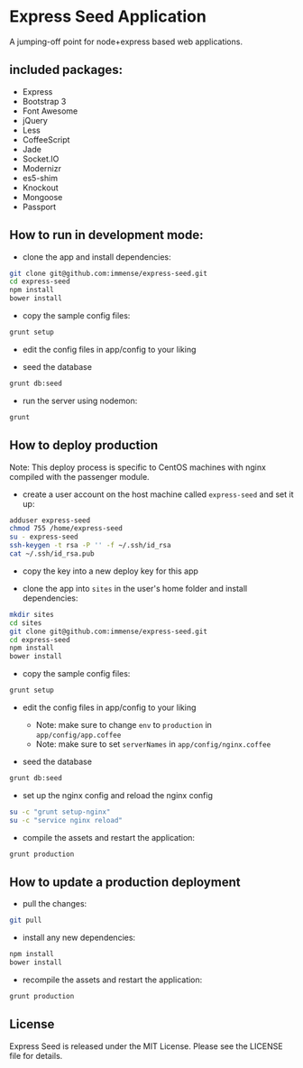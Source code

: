 # Express Seed Application

A jumping-off point for node+express based web applications.

## included packages:

* Express
* Bootstrap 3
* Font Awesome
* jQuery
* Less
* CoffeeScript
* Jade
* Socket.IO
* Modernizr
* es5-shim
* Knockout
* Mongoose
* Passport

## How to run in development mode:

* clone the app and install dependencies:

```bash
git clone git@github.com:immense/express-seed.git
cd express-seed
npm install
bower install
```

* copy the sample config files:

```bash
grunt setup
```

* edit the config files in app/config to your liking

* seed the database

```bash
grunt db:seed
```

* run the server using nodemon:

```bash
grunt
```

## How to deploy production

Note: This deploy process is specific to CentOS machines with nginx compiled with the passenger module.

* create a user account on the host machine called `express-seed` and set it up:

```bash
adduser express-seed
chmod 755 /home/express-seed
su - express-seed
ssh-keygen -t rsa -P '' -f ~/.ssh/id_rsa
cat ~/.ssh/id_rsa.pub
```

* copy the key into a new deploy key for this app

* clone the app into `sites` in the user's home folder and install dependencies:

```bash
mkdir sites
cd sites
git clone git@github.com:immense/express-seed.git
cd express-seed
npm install
bower install
```

* copy the sample config files:

```bash
grunt setup
```

* edit the config files in app/config to your liking
  * Note: make sure to change `env` to `production` in `app/config/app.coffee`
  * Note: make sure to set `serverNames` in `app/config/nginx.coffee`

* seed the database

```bash
grunt db:seed
```

* set up the nginx config and reload the nginx config

```bash
su -c "grunt setup-nginx"
su -c "service nginx reload"
```

* compile the assets and restart the application:

```bash
grunt production
```

## How to update a production deployment

* pull the changes:

```bash
git pull
```

* install any new dependencies:

```bash
npm install
bower install
```

* recompile the assets and restart the application:

```bash
grunt production
```

## License

Express Seed is released under the MIT License. Please see the LICENSE file for details.
